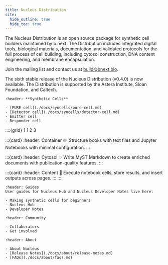 ```yaml
---
title: Nucleus Distribution
site:
  hide_outline: true
  hide_toc: true
---
```



The Nucleus Distribution is an open source package for synthetic cell builders maintained by b.next. The Distribution includes integrated digital tools, biological materials, documentation, and validated protocols for the full process of cell building, including cytosol construction, DNA content engineering, and membrane encapsulation. 

Join the mailing list and contact us at build@bnext.bio.

The sixth stable release of the Nucleus Distribution (v0.4.0) is now available. The Distribution is supported by the Astera Institute, Sloan Foundation, and Caltech.

```{card} 
:header: **Synthetic Cells** 

- [PURE cell](./docs/syncells/pure-cell.md)
- [Detector cell](./docs/syncells/detector-cell.md)
- Emitter cell
- Responder cell
```

::::{grid} 1 1 2 3

:::{card}
:header: Container ✏️
Structure books with text files and Jupyter Notebooks with minimal configuration.
:::

:::{card}
:header: Cytosol ✨
Write MyST Markdown to create enriched documents with publication-quality features.
:::

:::{card}
:header: Content 🔁
Execute notebook cells, store results, and insert outputs across pages.
:::
::::

```{card} 
:header: Guides
User guides for Nucleus Hub and Nucleus Developer Notes live here:

- Making synthetic cells for beginners
- Nucleus Hub
- Developer Notes
```

```{card} 
:header: Community

- Collaborators
- Get involved
```

```{card} 
:header: About

- About Nucleus
- [Release Notes](./docs/about/release-notes.md)
- [FAQs](./docs/about/faqs.md)
```